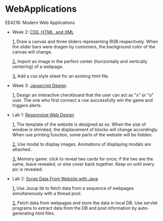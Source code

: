 # WebApplications
EE4216: Modern Web Applications


+ Week 2: [CSS, HTML, and XML](./CSS_HTML_XML/)
  
  [1.](./CSS_HTML_XML/CanvasWithThreeSliders.html) Draw a canvas and three sliders representing RGB respectively. When the slider bars were dragen by customers, the background color of the canvas will change.
  
  [2.](./CSS_HTML_XML/PerfectCenterAPicture) Import an image in the perfect center (horizontally and vertically centering) of a webpage.
  
  [3.](./CSS_HTML_XML/selector.css) Add a css style sheet for an existing html file.

+ Week 3: [Javascript Design](./Javascript_design/)

  [1.](./Javascript_design/tic-tac-toe.html) Design an interactive checkboard that the user can act as "x" or "o" user. The one who first connect a row successfully win the game and triggers alerts.
  
+ Lab 1: [Responsive Web Design](./Responsive_web_design/)

  [1.](./Responsive_web_design/Selector_and_Media_query.html) The template of the website is designed as so. When the size of window is shrinked, the displacement of blocks will change accordingly. When use printing function, some parts of the website will be hidden.
  
  [2.](./Responsive_web_design/modal.html) Use modal to display images. Animations of displaying modals are attached.

  [3.](./Find_Pairs_Memory_Game/index.html) Memory game: click to reveal two cards for once; if the two are the same, leave revealed, or else cover back together. Keep on until every pic is revealed.

+ Lab 2: [Scrap Data From Website with Java](./Web_scrapper)

  [1.](./Web_scrapper/ExecutorServiceRetreaver.java) Use Jsoup lib to fetch data from a sequence of webpages simultaneously with a thread pool.
  
  [2.](./Web_scrapper/AutoUpdatingRankList.java) Fetch data from webpages and store the data in local DB. Use servlet programs to extract data from the DB and post information by auto-generating html files.
